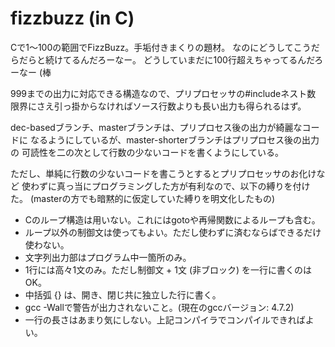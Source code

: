 fizzbuzz (in C)
===============
Cで1〜100の範囲でFizzBuzz。手垢付きまくりの題材。
なのにどうしてこうだらだらと続けてるんだろーなー。
どうしていまだに100行超えちゃってるんだろーなー (棒

999までの出力に対応できる構造なので、プリプロセッサの#includeネスト数
限界にさえ引っ掛からなければソース行数よりも長い出力も得られるはず。

dec-basedブランチ、masterブランチは、プリプロセス後の出力が綺麗なコードに
なるようにしているが、master-shorterブランチはプリプロセス後の出力の
可読性を二の次として行数の少ないコードを書くようにしている。

ただし、単純に行数の少ないコードを書こうとするとプリプロセッサのお化けなど
使わずに真っ当にプログラミングした方が有利なので、以下の縛りを付けた。
(masterの方でも暗黙的に仮定していた縛りを明文化したもの)

* Cのループ構造は用いない。これにはgotoや再帰関数によるループも含む。
* ループ以外の制御文は使ってもよい。ただし使わずに済むならばできるだけ
  使わない。
* 文字列出力部はプログラム中一箇所のみ。
* 1行には高々1文のみ。ただし制御文 + 1文 (非ブロック) を一行に書くのはOK。
* 中括弧 {} は、開き、閉じ共に独立した行に書く。
* gcc -Wallで警告が出力されないこと。(現在のgccバージョン: 4.7.2)
* 一行の長さはあまり気にしない。上記コンパイラでコンパイルできればよい。
